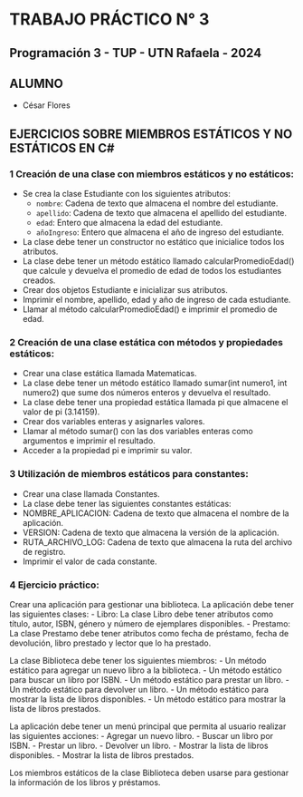 # TRABAJO PRÁCTICO N° 3
## Programación 3 - TUP - UTN Rafaela - 2024

## ALUMNO
 - César Flores

## EJERCICIOS SOBRE MIEMBROS ESTÁTICOS Y NO ESTÁTICOS EN C#

### 1 Creación de una clase con miembros estáticos y no estáticos:
- Se crea la clase Estudiante con los siguientes atributos:
    - `nombre`: Cadena de texto que almacena el nombre del estudiante.
    - `apellido`: Cadena de texto que almacena el apellido del estudiante.
    - `edad`: Entero que almacena la edad del estudiante.
    - `añoIngreso`: Entero que almacena el año de ingreso del estudiante.
- La clase debe tener un constructor no estático que inicialice todos los atributos.
- La clase debe tener un método estático llamado calcularPromedioEdad() que calcule y devuelva el promedio de edad de todos los estudiantes creados.
- Crear dos objetos Estudiante e inicializar sus atributos.
- Imprimir el nombre, apellido, edad y año de ingreso de cada estudiante.
- Llamar al método calcularPromedioEdad() e imprimir el promedio de edad.

### 2 Creación de una clase estática con métodos y propiedades estáticos:
- Crear una clase estática llamada Matematicas.
- La clase debe tener un método estático llamado sumar(int numero1, int numero2) que sume dos números enteros y devuelva el resultado.
- La clase debe tener una propiedad estática llamada pi que almacene el valor de pi (3.14159).
- Crear dos variables enteras y asignarles valores.
- Llamar al método sumar() con las dos variables enteras como argumentos e imprimir el resultado.
- Acceder a la propiedad pi e imprimir su valor.

### 3 Utilización de miembros estáticos para constantes:
- Crear una clase llamada Constantes.
- La clase debe tener las siguientes constantes estáticas:
- NOMBRE_APLICACION: Cadena de texto que almacena el nombre de la aplicación.
- VERSION: Cadena de texto que almacena la versión de la aplicación.
- RUTA_ARCHIVO_LOG: Cadena de texto que almacena la ruta del archivo de registro.
- Imprimir el valor de cada constante.

### 4 Ejercicio práctico:
Crear una aplicación para gestionar una biblioteca.
La aplicación debe tener las siguientes clases:
    - Libro: La clase Libro debe tener atributos como título, autor, ISBN, género y número de ejemplares disponibles.
    - Prestamo: La clase Prestamo debe tener atributos como fecha de préstamo, fecha de devolución, libro prestado y lector que lo ha prestado.

La clase Biblioteca debe tener los siguientes miembros:
    - Un método estático para agregar un nuevo libro a la biblioteca.
    - Un método estático para buscar un libro por ISBN.
    - Un método estático para prestar un libro.
    - Un método estático para devolver un libro.
    - Un método estático para mostrar la lista de libros disponibles.
    - Un método estático para mostrar la lista de libros prestados.

La aplicación debe tener un menú principal que permita al usuario realizar las siguientes acciones:
    - Agregar un nuevo libro.
    - Buscar un libro por ISBN.
    - Prestar un libro.
    - Devolver un libro.
    - Mostrar la lista de libros disponibles.
    - Mostrar la lista de libros prestados.

Los miembros estáticos de la clase Biblioteca deben usarse para gestionar la información de los libros y préstamos. 